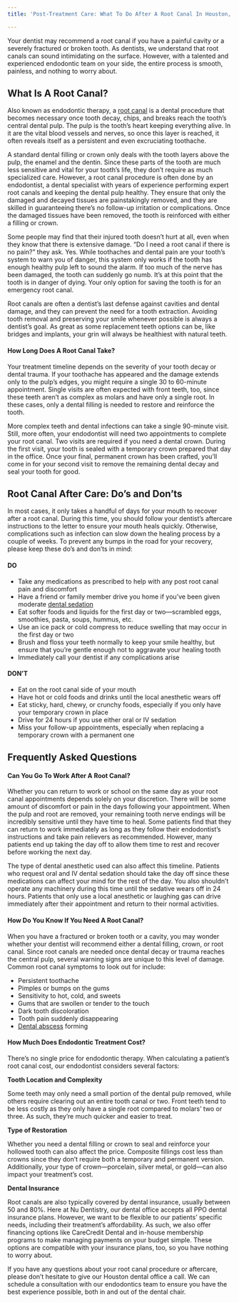 ```yaml
---
title: 'Post-Treatment Care: What To Do After A Root Canal In Houston, Tx'

---
```

Your dentist may recommend a root canal if you have a painful cavity or a severely fractured or broken tooth. As dentists, we understand that root canals can sound intimidating on the surface. However, with a talented and experienced endodontic team on your side, the entire process is smooth, painless, and nothing to worry about.

## What Is A Root Canal?

Also known as endodontic therapy, a [root canal](https://www.nudentistry.com/houston-tx/emergency-dentistry/root-canal/) is a dental procedure that becomes necessary once tooth decay, chips, and breaks reach the tooth’s central dental pulp. The pulp is the tooth’s heart keeping everything alive. In it are the vital blood vessels and nerves, so once this layer is reached, it often reveals itself as a persistent and even excruciating toothache.

A standard dental filling or crown only deals with the tooth layers above the pulp, the enamel and the dentin. Since these parts of the tooth are much less sensitive and vital for your tooth’s life, they don’t require as much specialized care. However, a root canal procedure is often done by an endodontist, a dental specialist with years of experience performing expert root canals and keeping the dental pulp healthy. They ensure that only the damaged and decayed tissues are painstakingly removed, and they are skilled in guaranteeing there’s no follow-up irritation or complications. Once the damaged tissues have been removed, the tooth is reinforced with either a filling or crown.

Some people may find that their injured tooth doesn’t hurt at all, even when they know that there is extensive damage. “Do I need a root canal if there is no pain?” they ask. Yes. While toothaches and dental pain are your tooth’s system to warn you of danger, this system only works if the tooth has enough healthy pulp left to sound the alarm. If too much of the nerve has been damaged, the tooth can suddenly go numb. It’s at this point that the tooth is in danger of dying. Your only option for saving the tooth is for an emergency root canal.

Root canals are often a dentist’s last defense against cavities and dental damage, and they can prevent the need for a tooth extraction. Avoiding tooth removal and preserving your smile whenever possible is always a dentist’s goal. As great as some replacement teeth options can be, like bridges and implants, your grin will always be healthiest with natural teeth.

#### How Long Does A Root Canal Take?

Your treatment timeline depends on the severity of your tooth decay or dental trauma. If your toothache has appeared and the damage extends only to the pulp’s edges, you might require a single 30 to 60-minute appointment. Single visits are often expected with front teeth, too, since these teeth aren’t as complex as molars and have only a single root. In these cases, only a dental filling is needed to restore and reinforce the tooth.

More complex teeth and dental infections can take a single 90-minute visit. Still, more often, your endodontist will need two appointments to complete your root canal. Two visits are required if you need a dental crown. During the first visit, your tooth is sealed with a temporary crown prepared that day in the office. Once your final, permanent crown has been crafted, you’ll come in for your second visit to remove the remaining dental decay and seal your tooth for good.

## Root Canal After Care: Do’s and Don’ts

In most cases, it only takes a handful of days for your mouth to recover after a root canal. During this time, you should follow your dentist’s aftercare instructions to the letter to ensure your mouth heals quickly. Otherwise, complications such as infection can slow down the healing process by a couple of weeks. To prevent any bumps in the road for your recovery, please keep these do’s and don’ts in mind:

#### DO

* Take any medications as prescribed to help with any post root canal pain and discomfort
* Have a friend or family member drive you home if you’ve been given moderate [dental sedation](https://www.nudentistry.com/houston-tx/specialty-dentistry/sedation-dentistry/)
* Eat softer foods and liquids for the first day or two—scrambled eggs, smoothies, pasta, soups, hummus, etc.
* Use an ice pack or cold compress to reduce swelling that may occur in the first day or two
* Brush and floss your teeth normally to keep your smile healthy, but ensure that you’re gentle enough not to aggravate your healing tooth
* Immediately call your dentist if any complications arise

#### DON’T

* Eat on the root canal side of your mouth
* Have hot or cold foods and drinks until the local anesthetic wears off
* Eat sticky, hard, chewy, or crunchy foods, especially if you only have your temporary crown in place
* Drive for 24 hours if you use either oral or IV sedation
* Miss your follow-up appointments, especially when replacing a temporary crown with a permanent one

## Frequently Asked Questions

#### Can You Go To Work After A Root Canal?

Whether you can return to work or school on the same day as your root canal appointments depends solely on your discretion. There will be some amount of discomfort or pain in the days following your appointment. When the pulp and root are removed, your remaining tooth nerve endings will be incredibly sensitive until they have time to heal. Some patients find that they can return to work immediately as long as they follow their endodontist’s instructions and take pain relievers as recommended. However, many patients end up taking the day off to allow them time to rest and recover before working the next day.

The type of dental anesthetic used can also affect this timeline. Patients who request oral and IV dental sedation should take the day off since these medications can affect your mind for the rest of the day. You also shouldn’t operate any machinery during this time until the sedative wears off in 24 hours. Patients that only use a local anesthetic or laughing gas can drive immediately after their appointment and return to their normal activities.

#### How Do You Know If You Need A Root Canal?

When you have a fractured or broken tooth or a cavity, you may wonder whether your dentist will recommend either a dental filling, crown, or root canal. Since root canals are needed once dental decay or trauma reaches the central pulp, several warning signs are unique to this level of damage. Common root canal symptoms to look out for include:

* Persistent toothache
* Pimples or bumps on the gums
* Sensitivity to hot, cold, and sweets
* Gums that are swollen or tender to the touch
* Dark tooth discoloration
* Tooth pain suddenly disappearing
* [Dental abscess](https://www.mouthhealthy.org/en/az-topics/a/abscess) forming

#### How Much Does Endodontic Treatment Cost?

There’s no single price for endodontic therapy. When calculating a patient’s root canal cost, our endodontist considers several factors:

**Tooth Location and Complexity**

Some teeth may only need a small portion of the dental pulp removed, while others require clearing out an entire tooth canal or two. Front teeth tend to be less costly as they only have a single root compared to molars’ two or three. As such, they’re much quicker and easier to treat.

**Type of Restoration**

Whether you need a dental filling or crown to seal and reinforce your hollowed tooth can also affect the price. Composite fillings cost less than crowns since they don’t require both a temporary and permanent version. Additionally, your type of crown—porcelain, silver metal, or gold—can also impact your treatment’s cost.

**Dental Insurance**

Root canals are also typically covered by dental insurance, usually between 50 and 80%. Here at Nu Dentistry, our dental office accepts all PPO dental insurance plans. However, we want to be flexible to our patients’ specific needs, including their treatment’s affordability. As such, we also offer financing options like CareCredit Dental and in-house membership programs to make managing payments on your budget simple. These options are compatible with your insurance plans, too, so you have nothing to worry about.

If you have any questions about your root canal procedure or aftercare, please don’t hesitate to give our Houston dental office a call. We can schedule a consultation with our endodontics team to ensure you have the best experience possible, both in and out of the dental chair.